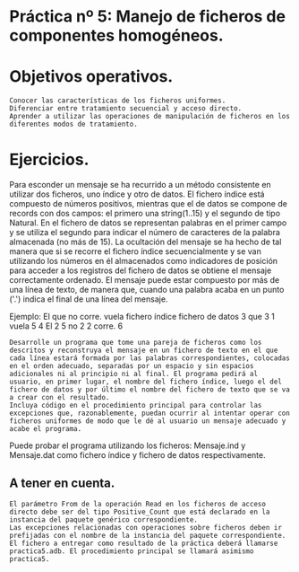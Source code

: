 # Práctica nº 5: Manejo de ficheros de componentes homogéneos.


# Objetivos operativos.

    Conocer las características de los ficheros uniformes.
    Diferenciar entre tratamiento secuencial y acceso directo.
    Aprender a utilizar las operaciones de manipulación de ficheros en los diferentes modos de tratamiento.

# Ejercicios.
Para esconder un mensaje se ha recurrido a un método consistente en utilizar dos ficheros, uno índice y otro de datos. El fichero índice está compuesto de números positivos, mientras que el de datos se compone de records con dos campos: el primero una string(1..15) y el segundo de tipo Natural. En el fichero de datos se representan palabras en el primer campo y se utiliza el segundo para indicar el número de caracteres de la palabra almacenada (no más de 15). La ocultación del mensaje se ha hecho de tal manera que si se recorre el fichero índice secuencialmente y  se van utilizando los números en él almacenados como indicadores de posición para acceder a los registros del fichero de datos se obtiene el mensaje correctamente ordenado. El mensaje puede estar compuesto por más de una línea de texto, de manera que, cuando una palabra acaba en un punto ('.') indica el final de una línea del mensaje.
 
Ejemplo:
El que no corre.
vuela
fichero índice 	fichero de datos
3               que 	3
1               vuela 	5
4               El 	2
5               no 	2
2               corre. 	6
	
    Desarrolle un programa que tome una pareja de ficheros como los descritos y reconstruya el mensaje en un fichero de texto en el que cada línea estará formada por las palabras correspondientes, colocadas en el orden adecuado, separadas por un espacio y sin espacios adicionales ni al principio ni al final. El programa pedirá al usuario, en primer lugar, el nombre del fichero índice, luego el del fichero de datos y por último el nombre del fichero de texto que se va a crear con el resultado.
    Incluya código en el procedimiento principal para controlar las excepciones que, razonablemente, puedan ocurrir al intentar operar con ficheros uniformes de modo que le dé al usuario un mensaje adecuado y acabe el programa.

Puede probar el programa utilizando los ficheros: Mensaje.ind y Mensaje.dat como fichero índice y fichero de datos respectivamente.

## A tener en cuenta.

    El parámetro From de la operación Read en los ficheros de acceso directo debe ser del tipo Positive_Count que está declarado en la instancia del paquete genérico correspondiente.
    Las excepciones relacionadas con operaciones sobre ficheros deben ir prefijadas con el nombre de la instancia del paquete correspondiente.
    El fichero a entregar como resultado de la práctica deberá llamarse practica5.adb. El procedimiento principal se llamará asimismo practica5. 






